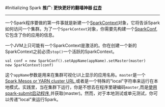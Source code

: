#Initializing Spark
**推广: 更快更好的翻墙神器 [红杏]( http://honx.in/i/VPZdDZnKEyd7byzB)**

---
一个Spark程序要做的第一件事就是新建一个[SparkContext](https://spark.apache.org/docs/latest/api/scala/index.html#org.apache.spark.SparkContext)对象，它将告诉Spark如何访问一个集群。为了一个`SparkContext`对象，你需要先构建一个[SparkConf](https://spark.apache.org/docs/latest/api/scala/index.html#org.apache.spark.SparkConf),它包含了你的应用的信息。

一个JVM上只可能有一个SparkContext是激活的。你在创建一个新的SparkContext之前必须`stop()`一个活跃的SparkContext。

	val conf = new SparkConf().setAppName(appName).setMaster(master)
	new SparkContext(conf)
	
这个`appName`参数是用来在集群可视化UI上显示的应用名称。`master`是一个[Spark,Mesos or YARN cluster URL](https://spark.apache.org/docs/latest/submitting-applications.html#master-urls),或者是一个特殊的"local"字符串来运行在本地模式。实践里，当在集群下运行，你是不想去在程序里硬编码`master`,而是[使用spark-submit启动程序](https://spark.apache.org/docs/latest/submitting-applications.html),并获取(master)。然而，对于本地测试或单元测试，你可以传递"local"来运行Spark。